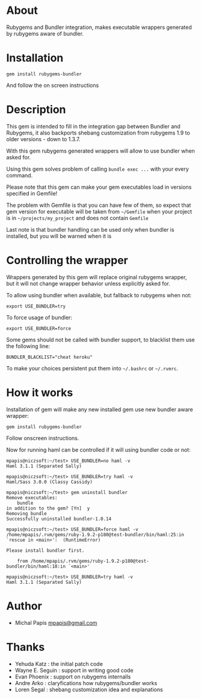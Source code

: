 # About

Rubygems and Bundler integration, makes executable wrappers
generated by rubygems aware of bundler.

# Installation

    gem install rubygems-bundler

And follow the on screen instructions

# Description

This gem is intended to fill in the integration gap between
Bundler and Rubygems, it also backports shebang customization
from rubygems 1.9 to older versions - down to 1.3.7.

With this gem rubygems generated wrappers will allow to
use bundler when asked for.

Using this gem solves problem of calling `bundle exec ...`
with your every command.

Please note that this gem can make your gem executables
load in versions specified in Gemfile!

The problem with Gemfile is that you can have few of them,
so expect that gem version for executable will be taken from
`~/Gemfile` when your project is in `~/projects/my_project`
and does not contain `Gemfile`

Last note is that bundler handling can be used only when bundler is
installed, but you will be warned when it is 

# Controlling the wrapper

Wrappers generated by this gem will replace original rubygems wrapper,
but it will not change wrapper behavior unless explicitly asked for.

To allow using bundler when available, but fallback to rubygems when not:

    export USE_BUNDLER=try

To force usage of bundler:

    export USE_BUNDLER=force

Some gems should not be called with bundler support,
to blacklist them use the following line:

    BUNDLER_BLACKLIST="cheat heroku"

To make your choices persistent put them into `~/.bashrc` or `~/.rvmrc`.

# How it works

Installation of gem will make any new installed gem use new bundler
aware wrapper:

    gem install rubygems-bundler

Follow onscreen instructions.

Now for running haml can be controlled if it will using bundler code or not:

    mpapis@niczsoft:~/test> USE_BUNDLER=no haml -v
    Haml 3.1.1 (Separated Sally)
    
    mpapis@niczsoft:~/test> USE_BUNDLER=try haml -v
    Haml/Sass 3.0.0 (Classy Cassidy)

    mpapis@niczsoft:~/test> gem uninstall bundler
    Remove executables:
        bundle
    in addition to the gem? [Yn]  y
    Removing bundle
    Successfully uninstalled bundler-1.0.14

    mpapis@niczsoft:~/test> USE_BUNDLER=force haml -v
    /home/mpapis/.rvm/gems/ruby-1.9.2-p180@test-bundler/bin/haml:25:in `rescue in <main>':  (RuntimeError)

    Please install bundler first.

        from /home/mpapis/.rvm/gems/ruby-1.9.2-p180@test-bundler/bin/haml:18:in `<main>'

    mpapis@niczsoft:~/test> USE_BUNDLER=try haml -v
    Haml 3.1.1 (Separated Sally)

# Author

 - Michal Papis <mpapis@gmail.com>

# Thanks

 - Yehuda Katz     : the initial patch code
 - Wayne E. Seguin : support in writing good code
 - Evan Phoenix    : support on rubygems internalls
 - Andre Arko      : claryfications how rubygems/bundler works
 - Loren Segal     : shebang customization idea and explanations
